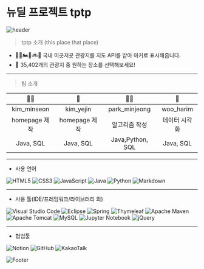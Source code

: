 # 뉴딜 프로젝트 tptp

![header](https://capsule-render.vercel.app/api?type=wave&color=f08080&height=150&section=header&text=이곳저곳&fontSize=40&fontColor=000000)   


> tptp 소개 (this place that place)   


+ 🚌🚗🏍️🛵🚲🛴 국내 이곳저곳 관광지를 지도 API를 받아 마커로 표시해줍니다.   
+ 🔎 35,402개의 관광지 중 원하는 장소를 선택해보세요!


* * *    


> 팀 소개

 |👩‍🦰|👩|👩‍🦱|👩
 |:---:|:---:|:---:|:---:|
 |kim_minseon|kim_yejin|park_minjeong|woo_harim|
 |homepage 제작|homepage 제작|알고리즘 작성|데이터 시각화|
 |Java, SQL|Java, SQL|Java,Python, SQL|Java, SQL|


* * *    


+ 사용 언어


![HTML5](https://img.shields.io/badge/html5-%23E34F26.svg?style=for-the-badge&logo=html5&logoColor=white)
![CSS3](https://img.shields.io/badge/css3-%231572B6.svg?style=for-the-badge&logo=css3&logoColor=white)
![JavaScript](https://img.shields.io/badge/javascript-%23323330.svg?style=for-the-badge&logo=javascript&logoColor=%23F7DF1E)
![Java](https://img.shields.io/badge/java-%23ED8B00.svg?style=for-the-badge&logo=openjdk&logoColor=white)
![Python](https://img.shields.io/badge/python-3670A0?style=for-the-badge&logo=python&logoColor=ffdd54)
![Markdown](https://img.shields.io/badge/markdown-%23000000.svg?style=for-the-badge&logo=markdown&logoColor=white)   


* * *   


+ 사용 툴(IDE/프레임워크/라이브러리 외)


![Visual Studio Code](https://img.shields.io/badge/Visual%20Studio%20Code-0078d7.svg?style=for-the-badge&logo=visual-studio-code&logoColor=white)
![Eclipse](https://img.shields.io/badge/Eclipse-FE7A16.svg?style=for-the-badge&logo=Eclipse&logoColor=white)
![Spring](https://img.shields.io/badge/spring-%236DB33F.svg?style=for-the-badge&logo=spring&logoColor=white)
![Thymeleaf](https://img.shields.io/badge/Thymeleaf-%23005C0F.svg?style=for-the-badge&logo=Thymeleaf&logoColor=white)
![Apache Maven](https://img.shields.io/badge/Apache%20Maven-C71A36?style=for-the-badge&logo=Apache%20Maven&logoColor=white)
![Apache Tomcat](https://img.shields.io/badge/apache%20tomcat-%23F8DC75.svg?style=for-the-badge&logo=apache-tomcat&logoColor=black)
![MySQL](https://img.shields.io/badge/mysql-%2300f.svg?style=for-the-badge&logo=mysql&logoColor=white)
![Jupyter Notebook](https://img.shields.io/badge/jupyter-%23FA0F00.svg?style=for-the-badge&logo=jupyter&logoColor=white)
![jQuery](https://img.shields.io/badge/jquery-%230769AD.svg?style=for-the-badge&logo=jquery&logoColor=white)   


* * *   


+ 협업툴


![Notion](https://img.shields.io/badge/Notion-%23000000.svg?style=for-the-badge&logo=notion&logoColor=white)
![GitHub](https://img.shields.io/badge/github-%23121011.svg?style=for-the-badge&logo=github&logoColor=white)
![KakaoTalk](https://img.shields.io/badge/kakaotalk-ffcd00.svg?style=for-the-badge&logo=kakaotalk&logoColor=000000)   



![Footer](https://capsule-render.vercel.app/api?type=waving&color=f08080&height=200&section=footer)

